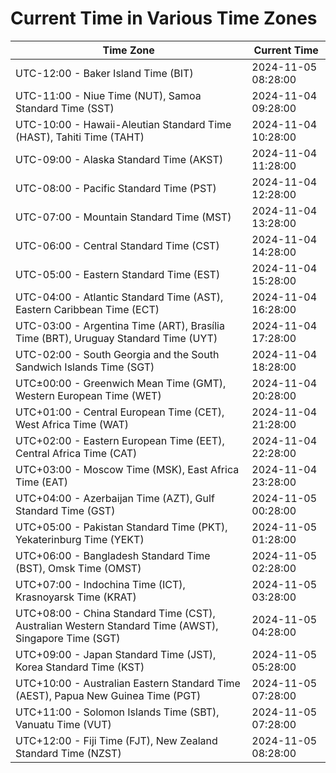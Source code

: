 # Current Time in Various Time Zones

| Time Zone | Current Time |
|-----------|--------------|
| UTC-12:00 - Baker Island Time (BIT) | 2024-11-05 08:28:00 |
| UTC-11:00 - Niue Time (NUT), Samoa Standard Time (SST) | 2024-11-04 09:28:00 |
| UTC-10:00 - Hawaii-Aleutian Standard Time (HAST), Tahiti Time (TAHT) | 2024-11-04 10:28:00 |
| UTC-09:00 - Alaska Standard Time (AKST) | 2024-11-04 11:28:00 |
| UTC-08:00 - Pacific Standard Time (PST) | 2024-11-04 12:28:00 |
| UTC-07:00 - Mountain Standard Time (MST) | 2024-11-04 13:28:00 |
| UTC-06:00 - Central Standard Time (CST) | 2024-11-04 14:28:00 |
| UTC-05:00 - Eastern Standard Time (EST) | 2024-11-04 15:28:00 |
| UTC-04:00 - Atlantic Standard Time (AST), Eastern Caribbean Time (ECT) | 2024-11-04 16:28:00 |
| UTC-03:00 - Argentina Time (ART), Brasília Time (BRT), Uruguay Standard Time (UYT) | 2024-11-04 17:28:00 |
| UTC-02:00 - South Georgia and the South Sandwich Islands Time (SGT) | 2024-11-04 18:28:00 |
| UTC±00:00 - Greenwich Mean Time (GMT), Western European Time (WET) | 2024-11-04 20:28:00 |
| UTC+01:00 - Central European Time (CET), West Africa Time (WAT) | 2024-11-04 21:28:00 |
| UTC+02:00 - Eastern European Time (EET), Central Africa Time (CAT) | 2024-11-04 22:28:00 |
| UTC+03:00 - Moscow Time (MSK), East Africa Time (EAT) | 2024-11-04 23:28:00 |
| UTC+04:00 - Azerbaijan Time (AZT), Gulf Standard Time (GST) | 2024-11-05 00:28:00 |
| UTC+05:00 - Pakistan Standard Time (PKT), Yekaterinburg Time (YEKT) | 2024-11-05 01:28:00 |
| UTC+06:00 - Bangladesh Standard Time (BST), Omsk Time (OMST) | 2024-11-05 02:28:00 |
| UTC+07:00 - Indochina Time (ICT), Krasnoyarsk Time (KRAT) | 2024-11-05 03:28:00 |
| UTC+08:00 - China Standard Time (CST), Australian Western Standard Time (AWST), Singapore Time (SGT) | 2024-11-05 04:28:00 |
| UTC+09:00 - Japan Standard Time (JST), Korea Standard Time (KST) | 2024-11-05 05:28:00 |
| UTC+10:00 - Australian Eastern Standard Time (AEST), Papua New Guinea Time (PGT) | 2024-11-05 07:28:00 |
| UTC+11:00 - Solomon Islands Time (SBT), Vanuatu Time (VUT) | 2024-11-05 07:28:00 |
| UTC+12:00 - Fiji Time (FJT), New Zealand Standard Time (NZST) | 2024-11-05 08:28:00 |
